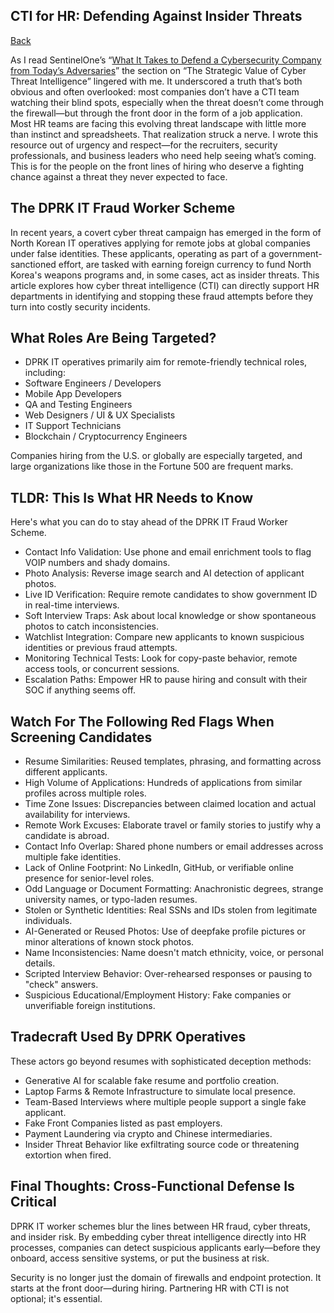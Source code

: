 ## CTI for HR: Defending Against Insider Threats
<a href="ti_blog">Back</a>
<p>As I read SentinelOne’s “<a href="https://www.sentinelone.com/labs/top-tier-target-what-it-takes-to-defend-a-cybersecurity-company-from-todays-adversaries/" target="_blank">What It Takes to Defend a Cybersecurity Company from Today’s Adversaries</a>” the section on “The Strategic Value of Cyber Threat Intelligence” lingered with me. It underscored a truth that’s both obvious and often overlooked: most companies don’t have a CTI team watching their blind spots, especially when the threat doesn’t come through the firewall—but through the front door in the form of a job application. Most HR teams are facing this evolving threat landscape with little more than instinct and spreadsheets. That realization struck a nerve. I wrote this resource out of urgency and respect—for the recruiters, security professionals, and business leaders who need help seeing what’s coming. This is for the people on the front lines of hiring who deserve a fighting chance against a threat they never expected to face.</p>

## The DPRK IT Fraud Worker Scheme
In recent years, a covert cyber threat campaign has emerged in the form of North Korean IT operatives applying for remote jobs at global companies under false identities. These applicants, operating as part of a government-sanctioned effort, are tasked with earning foreign currency to fund North Korea's weapons programs and, in some cases, act as insider threats. This article explores how cyber threat intelligence (CTI) can directly support HR departments in identifying and stopping these fraud attempts before they turn into costly security incidents.

## What Roles Are Being Targeted?
* DPRK IT operatives primarily aim for remote-friendly technical roles, including:
* Software Engineers / Developers
* Mobile App Developers
* QA and Testing Engineers
* Web Designers / UI & UX Specialists
* IT Support Technicians
* Blockchain / Cryptocurrency Engineers

Companies hiring from the U.S. or globally are especially targeted, and large organizations like those in the Fortune 500 are frequent marks.

## TLDR: This Is What HR Needs to Know
Here's what you can do to stay ahead of the DPRK IT Fraud Worker Scheme.
* Contact Info Validation: Use phone and email enrichment tools to flag VOIP numbers and shady domains.
* Photo Analysis: Reverse image search and AI detection of applicant photos.
* Live ID Verification: Require remote candidates to show government ID in real-time interviews.
* Soft Interview Traps: Ask about local knowledge or show spontaneous photos to catch inconsistencies.
* Watchlist Integration: Compare new applicants to known suspicious identities or previous fraud attempts.
* Monitoring Technical Tests: Look for copy-paste behavior, remote access tools, or concurrent sessions.
* Escalation Paths: Empower HR to pause hiring and consult with their SOC if anything seems off.

## Watch For The Following Red Flags When Screening Candidates
* Resume Similarities: Reused templates, phrasing, and formatting across different applicants.
* High Volume of Applications: Hundreds of applications from similar profiles across multiple roles.
* Time Zone Issues: Discrepancies between claimed location and actual availability for interviews.
* Remote Work Excuses: Elaborate travel or family stories to justify why a candidate is abroad.
* Contact Info Overlap: Shared phone numbers or email addresses across multiple fake identities.
* Lack of Online Footprint: No LinkedIn, GitHub, or verifiable online presence for senior-level roles.
* Odd Language or Document Formatting: Anachronistic degrees, strange university names, or typo-laden resumes.
* Stolen or Synthetic Identities: Real SSNs and IDs stolen from legitimate individuals.
* AI-Generated or Reused Photos: Use of deepfake profile pictures or minor alterations of known stock photos.
* Name Inconsistencies: Name doesn't match ethnicity, voice, or personal details.
* Scripted Interview Behavior: Over-rehearsed responses or pausing to "check" answers.
* Suspicious Educational/Employment History: Fake companies or unverifiable foreign institutions.

## Tradecraft Used By DPRK Operatives
These actors go beyond resumes with sophisticated deception methods:
* Generative AI for scalable fake resume and portfolio creation.
* Laptop Farms & Remote Infrastructure to simulate local presence.
* Team-Based Interviews where multiple people support a single fake applicant.
* Fake Front Companies listed as past employers.
* Payment Laundering via crypto and Chinese intermediaries.
* Insider Threat Behavior like exfiltrating source code or threatening extortion when fired.


## Final Thoughts: Cross-Functional Defense Is Critical
DPRK IT worker schemes blur the lines between HR fraud, cyber threats, and insider risk. By embedding cyber threat intelligence directly into HR processes, companies can detect suspicious applicants early—before they onboard, access sensitive systems, or put the business at risk.

Security is no longer just the domain of firewalls and endpoint protection. It starts at the front door—during hiring. Partnering HR with CTI is not optional; it's essential.